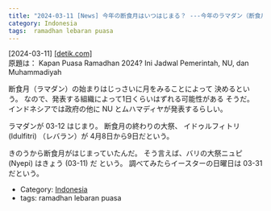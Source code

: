 ```yaml
---
title: "2024-03-11 [News] 今年の断食月はいつはじまる？ ---今年のラマダン（断食月）は 3月12日から；レバランは 4月8日／9日、ニュピは 03-11、イースターは 03-31；いそがしい・いそがしい"
category: Indonesia
tags:  ramadhan lebaran puasa
---
```


[2024-03-11] [[detik.com]](https://www.detik.com/sulsel/berita/d-7231753/kapan-puasa-ramadhan-2024-ini-jadwal-pemerintah-nu-dan-muhammadiyah?utm_source=pocket_saves)  
 原題は：
Kapan Puasa Ramadhan 2024?
Ini Jadwal Pemerintah, NU, dan Muhammadiyah

 断食月（ラマダン）の始まりはじっさいに月をみることによって
決めるという。
なので、発表する組織によって1日くらいはずれる可能性がある
そうだ。
インドネシアでは政府の他に
NU とムハマディヤが発表するらしい。

 ラマダンが 03-12 はじまり。
断食月の終わりの大祭、
イドゥルフィトリ (Idulfitri) （レバラン）が
4月8日から9日だという。

 きのうから断食月がはじまっていたんだ。
そう言えば、バリの大祭ニュピ (Nyepi) はきょう (03-11) だ
という。
調べてみたらイースターの日曜日は 03-31 だという。

- Category: [Indonesia](https://merapano.github.io/categories.html#Indonesia)
- tags:  ramadhan lebaran puasa

